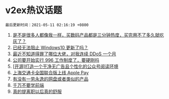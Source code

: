 # v2ex热议话题

`最后更新时间：2021-05-11 02:16:19 +0800`

1. [是不是很多人都像我一样，买数码产品都是三分钟热度，买完用不了多久就吃灰了？](https://www.v2ex.com/t/775928)
1. [已经无法阻止 Windows10 更新了吗？](https://www.v2ex.com/t/775933)
1. [最近不知道得罪了哪位大佬，对我连续 DDoS 一个月](https://www.v2ex.com/t/776057)
1. [公司要开始实行 996 工作制度了，要硬刚吗](https://www.v2ex.com/t/776039)
1. [[开源]打造一个干净无广告且个性化的公众号阅读环境](https://www.v2ex.com/t/775908)
1. [上海交通卡全国联合版上线 Apple Pay](https://www.v2ex.com/t/775902)
1. [有没有一劳永逸的网盘或者类似的产品](https://www.v2ex.com/t/775983)
1. [千万不要学前端](https://www.v2ex.com/t/775994)
1. [真的提离职以后真的舒服](https://www.v2ex.com/t/775963)

